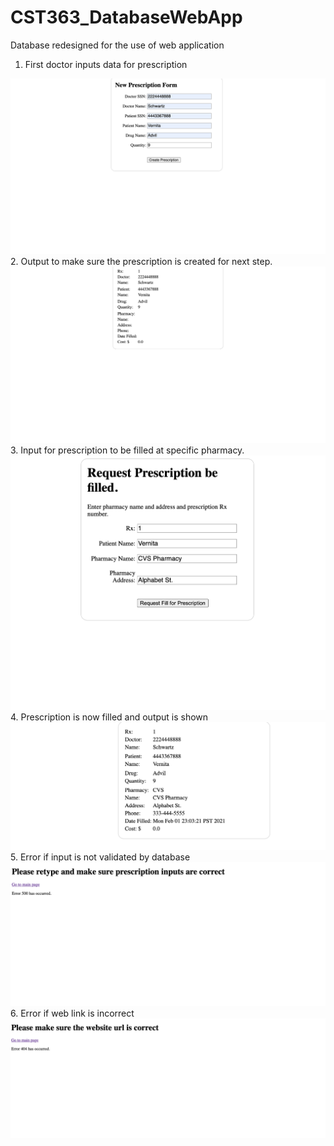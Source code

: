 # CST363_DatabaseWebApp
Database redesigned for the use of web application
1. First doctor inputs data for prescription
<img src = "https://github.com/flores58c/CST363_DatabaseWebApp/blob/master/Screen%201.png?raw=true">
2. Output to make sure the prescription is created for next step. 
<img src = "https://github.com/flores58c/CST363_DatabaseWebApp/blob/master/Screen2.png?raw=true">
3. Input for prescription to be filled at specific pharmacy.
<img src = "https://github.com/flores58c/CST363_DatabaseWebApp/blob/master/Screen%203.png?raw=true">
4. Prescription is now filled and output is shown
<img src = "https://github.com/flores58c/CST363_DatabaseWebApp/blob/master/Screen%204.png?raw=true">
5. Error if input is not validated by database
<img src = "https://github.com/flores58c/CST363_DatabaseWebApp/blob/master/Screen%205.png?raw=true" >
6. Error if web link is incorrect
<img src = "https://github.com/flores58c/CST363_DatabaseWebApp/blob/master/Screen%206.png?raw=true">
